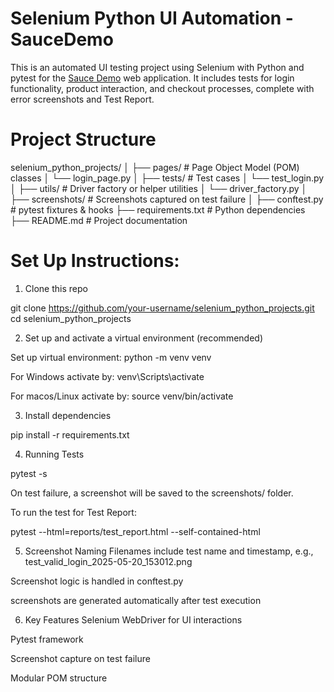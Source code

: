 # Selenium Python UI Automation - SauceDemo

This is an automated UI testing project using Selenium with Python and pytest for the [Sauce Demo](https://www.saucedemo.com/) web application. It includes tests for login functionality, product interaction, and checkout processes, complete with error screenshots and Test Report.


# Project Structure

selenium_python_projects/
│
├── pages/ # Page Object Model (POM) classes
│ └── login_page.py
│
├── tests/ # Test cases
│ └── test_login.py
│
├── utils/ # Driver factory or helper utilities
│ └── driver_factory.py
│
├── screenshots/ # Screenshots captured on test failure
│
├── conftest.py # pytest fixtures & hooks
├── requirements.txt # Python dependencies
├── README.md # Project documentation



# Set Up Instructions:

1. Clone this repo

git clone https://github.com/your-username/selenium_python_projects.git
cd selenium_python_projects

2. Set up and activate a virtual environment (recommended)

Set up virtual environment: python -m venv venv

For Windows activate by: venv\Scripts\activate 

For macos/Linux activate by: source venv/bin/activate 

3. Install dependencies

pip install -r requirements.txt

4. Running Tests

pytest -s

On test failure, a screenshot will be saved to the screenshots/ folder.

To run the test for Test Report:

pytest --html=reports/test_report.html --self-contained-html

5. Screenshot Naming 
Filenames include test name and timestamp, e.g., test_valid_login_2025-05-20_153012.png

Screenshot logic is handled in conftest.py

screenshots are generated automatically after test execution

6. Key Features
Selenium WebDriver for UI interactions

Pytest framework

Screenshot capture on test failure

Modular POM structure



